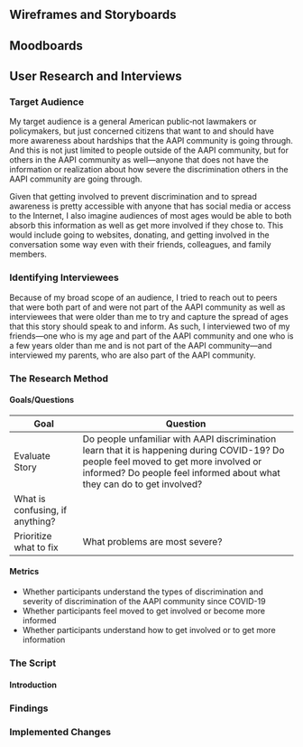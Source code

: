 ## Wireframes and Storyboards 

## Moodboards 

## User Research and Interviews 

### Target Audience 

My target audience is a general American public&dash;not lawmakers or policymakers, but just concerned citizens that want to and should have more awareness about hardships that the AAPI community is going through. And this is not just limited to people outside of the AAPI community, but for others in the AAPI community as well&mdash;anyone that does not have the information or realization about how severe the discrimination others in the AAPI community are going through. 

Given that getting involved to prevent discrimination and to spread awareness is pretty accessible with anyone that has social media or access to the Internet, I also imagine audiences of most ages would be able to both absorb this information as well as get more involved if they chose to. This would include going to websites, donating, and getting involved in the conversation some way even with their friends, colleagues, and family members. 

### Identifying Interviewees 

Because of my broad scope of an audience, I tried to reach out to peers that were both part of and were not part of the AAPI community as well as interviewees that were older than me to try and capture the spread of ages that this story should speak to and inform. As such, I interviewed two of my friends&mdash;one who is my age and part of the AAPI community and one who is a few years older than me and is not part of the AAPI community&mdash;and interviewed my parents, who are also part of the AAPI community. 

### The Research Method 

#### Goals/Questions 

| Goal                | Question | 
| --------------------|----------|
| Evaluate Story | Do people unfamiliar with AAPI discrimination learn that it is happening during COVID-19? Do people feel moved to get more involved or informed? Do people feel informed about what they can do to get involved? |
| What is confusing, if anything? | | 
| Prioritize what to fix | What problems are most severe? | 

#### Metrics 

* Whether participants understand the types of discrimination and severity of discrimination of the AAPI community since COVID-19 
* Whether participants feel moved to get involved or become more informed 
* Whether participants understand how to get involved or to get more information 

### The Script 

#### Introduction 

### Findings 

### Implemented Changes 
